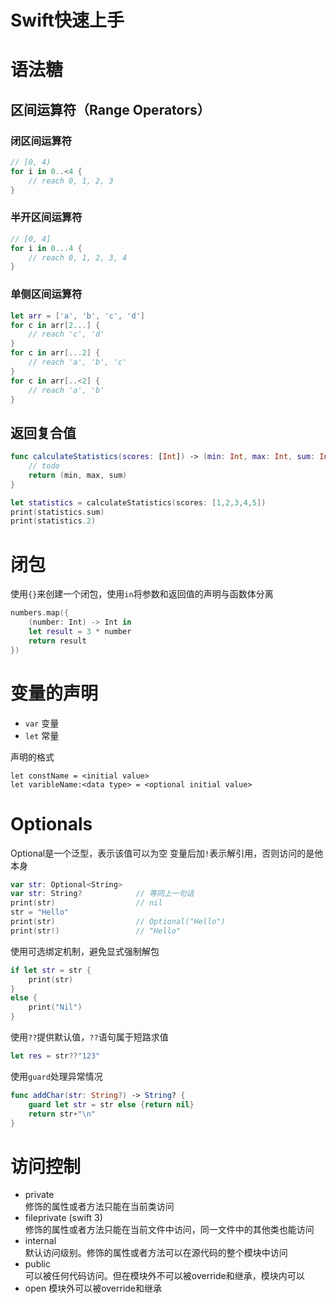 # Swift快速上手
# 语法糖
## 区间运算符（Range Operators）
### 闭区间运算符
```swift
// [0, 4)
for i in 0..<4 {
    // reach 0, 1, 2, 3
}
```
### 半开区间运算符
```swift
// [0, 4]
for i in 0...4 {
    // reach 0, 1, 2, 3, 4
}
```
### 单侧区间运算符
```swift
let arr = ['a', 'b', 'c', 'd']
for c in arr[2...] {
    // reach 'c', 'd'
}
for c in arr[...2] {
    // reach 'a', 'b', 'c'
}
for c in arr[..<2] {
    // reach 'a', 'b'
}
```
## 返回复合值
```swift
func calculateStatistics(scores: [Int]) -> (min: Int, max: Int, sum: Int) {
    // todo
    return (min, max, sum)
}

let statistics = calculateStatistics(scores: [1,2,3,4,5])
print(statistics.sum)
print(statistics.2)
```

# 闭包
使用`{}`来创建一个闭包，使用`in`将参数和返回值的声明与函数体分离
```swift
numbers.map({
    (number: Int) -> Int in
    let result = 3 * number
    return result
})
```



# 变量的声明  
- `var` 变量  
- `let` 常量  

声明的格式
```
let constName = <initial value>
let varibleName:<data type> = <optional initial value>
```
# Optionals
Optional是一个泛型，表示该值可以为空
变量后加`!`表示解引用，否则访问的是他本身
```swift
var str: Optional<String>
var str: String?            // 等同上一句话
print(str)                  // nil
str = "Hello"
print(str)                  // Optional("Hello")
print(str!)                 // "Hello"
```

使用可选绑定机制，避免显式强制解包
```swift
if let str = str {
    print(str)
}
else {
    print("Nil")
}
```

使用`??`提供默认值，`??`语句属于短路求值
```swift
let res = str??"123"
```

使用`guard`处理异常情况
```swift
func addChar(str: String?) -> String? {
    guard let str = str else {return nil}
    return str+"\n"
}
```

# 访问控制
- private  
    修饰的属性或者方法只能在当前类访问
- fileprivate (swift 3)  
    修饰的属性或者方法只能在当前文件中访问，同一文件中的其他类也能访问
- internal  
    默认访问级别。修饰的属性或者方法可以在源代码的整个模块中访问
- public  
    可以被任何代码访问。但在模块外不可以被override和继承，模块内可以
- open
    模块外可以被override和继承  